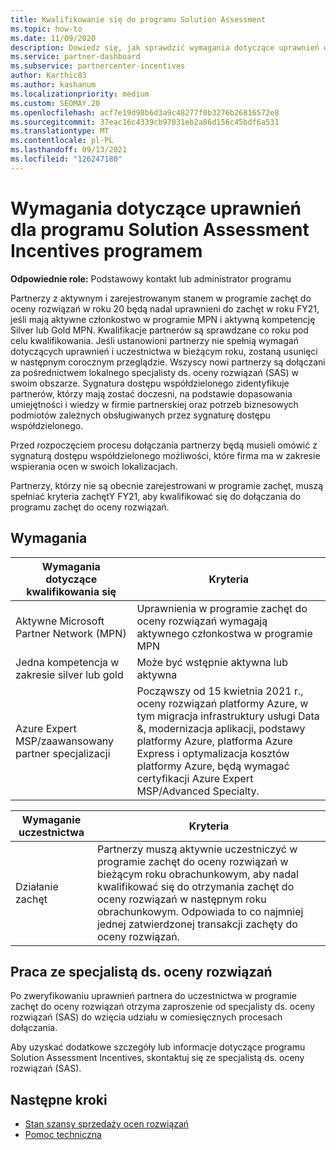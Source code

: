 ```yaml
---
title: Kwalifikowanie się do programu Solution Assessment
ms.topic: how-to
ms.date: 11/09/2020
description: Dowiedz się, jak sprawdzić wymagania dotyczące uprawnień do uczestnictwa w programie Solution Assessment Incentives Program.
ms.service: partner-dashboard
ms.subservice: partnercenter-incentives
author: Karthic83
ms.author: kashanum
ms.localizationpriority: medium
ms.custom: SEOMAY.20
ms.openlocfilehash: acf7e19d98b6d3a9c48277f0b3276b26816572e8
ms.sourcegitcommit: 37eac16c4339cb97831eb2a86d156c45bdf6a531
ms.translationtype: MT
ms.contentlocale: pl-PL
ms.lasthandoff: 09/13/2021
ms.locfileid: "126247180"
---
```

# <a name="eligibility-requirements-for-the-solution-assessment-incentives-program"></a>Wymagania dotyczące uprawnień dla programu Solution Assessment Incentives programem

**Odpowiednie role:** Podstawowy kontakt lub administrator programu

Partnerzy z aktywnym i zarejestrowanym stanem w programie zachęt do oceny rozwiązań w roku 20 będą nadal uprawnieni do zachęt w roku FY21, jeśli mają aktywne członkostwo w programie MPN i aktywną kompetencję Silver lub Gold MPN. Kwalifikacje partnerów są sprawdzane co roku pod celu kwalifikowania. Jeśli ustanowioni partnerzy nie spełnią wymagań dotyczących uprawnień i uczestnictwa w bieżącym roku, zostaną usunięci w następnym corocznym przeglądzie. Wszyscy nowi partnerzy są dołączani za pośrednictwem lokalnego specjalisty ds. oceny rozwiązań (SAS) w swoim obszarze. Sygnatura dostępu współdzielonego zidentyfikuje partnerów, którzy mają zostać doczesni, na podstawie dopasowania umiejętności i wiedzy w firmie partnerskiej oraz potrzeb biznesowych podmiotów zależnych obsługiwanych przez sygnaturę dostępu współdzielonego.

Przed rozpoczęciem procesu dołączania partnerzy będą musieli omówić z sygnaturą dostępu współdzielonego możliwości, które firma ma w zakresie wspierania ocen w swoich lokalizacjach.

Partnerzy, którzy nie są obecnie zarejestrowani w programie zachęt, muszą spełniać kryteria zachętY FY21, aby kwalifikować się do dołączania do programu zachęt do oceny rozwiązań.

## <a name="requirements"></a>Wymagania

|**Wymagania dotyczące kwalifikowania się**|**Kryteria**|
|-----------------------|------------------|
|Aktywne Microsoft Partner Network (MPN)|Uprawnienia w programie zachęt do oceny rozwiązań wymagają aktywnego członkostwa w programie MPN|
|Jedna kompetencja w zakresie silver lub gold|Może być wstępnie aktywna lub aktywna|
|Azure Expert MSP/zaawansowany partner specjalizacji|Począwszy od 15 kwietnia 2021 r., oceny rozwiązań platformy Azure, w tym migracja infrastruktury usługi Data &, modernizacja aplikacji, podstawy platformy Azure, platforma Azure Express i optymalizacja kosztów platformy Azure, będą wymagać certyfikacji Azure Expert MSP/Advanced Specialty.|

|**Wymaganie uczestnictwa**|**Kryteria**|
|-------------------------|-------------------------------------|
|Działanie zachęt|Partnerzy muszą aktywnie uczestniczyć w programie zachęt do oceny rozwiązań w bieżącym roku obrachunkowym, aby nadal kwalifikować się do otrzymania zachęt do oceny rozwiązań w następnym roku obrachunkowym. Odpowiada to co najmniej jednej zatwierdzonej transakcji zachęty do oceny rozwiązań.|

## <a name="work-with-solution-assessment-specialist"></a>Praca ze specjalistą ds. oceny rozwiązań

Po zweryfikowaniu uprawnień partnera do uczestnictwa w programie zachęt do oceny rozwiązań otrzyma zaproszenie od specjalisty ds. oceny rozwiązań (SAS) do wzięcia udziału w comiesięcznych procesach dołączania.

Aby uzyskać dodatkowe szczegóły lub informacje dotyczące programu Solution Assessment Incentives, skontaktuj się ze specjalistą ds. oceny rozwiązań (SAS).

## <a name="next-steps"></a>Następne kroki

- [Stan szansy sprzedaży ocen rozwiązań](chip-solution-assessment.md)
- [Pomoc techniczna](report-problems-with-partner-center.md)









